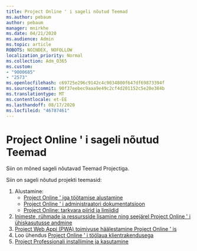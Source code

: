 ```yaml
---
title: Project Online ' i sageli nõutud Teemad
ms.author: pebaum
author: pebaum
manager: mnirkhe
ms.date: 04/21/2020
ms.audience: Admin
ms.topic: article
ROBOTS: NOINDEX, NOFOLLOW
localization_priority: Normal
ms.collection: Adm_O365
ms.custom:
- "9000685"
- "2573"
ms.openlocfilehash: c69725e296c9142c4c9034800f647df69873394f
ms.sourcegitcommit: 90f37eebec9aaa9e49c2cf4d201152c5e20e384b
ms.translationtype: MT
ms.contentlocale: et-EE
ms.lasthandoff: 08/17/2020
ms.locfileid: "46787461"
---
```

# <a name="project-online-frequently-requested-topics"></a>Project Online ' i sageli nõutud Teemad

Siin on mõned sageli nõutavad Teemad Projectiga.

Siin on sageli nõutud projekti teemasid:
1.  Alustamine: 
    -   [Project Online ' iga töötamise alustamine](https://docs.microsoft.comProjectOnline/get-started-with-project-online) 
    -   [Project Online ' i administraatori dokumentatsioon](https://docs.microsoft.com/projectonline/project-online) 
    -   [Project Online: tarkvara piirid ja limiidid](https://docs.microsoft.com/ProjectOnline/project-online-software-boundaries-and-limits) 
2.  [Inimeste, rühmade ja ressursside lisamine ning seejärel Project Online ' i ühiskasutusse andmine](https://docs.microsoft.com/projectonline/step-2-add-people-to-project-online) 
3.  [Project Web Appi (PWA) toimivuse häälestamine Project Online ' is](https://docs.microsoft.com/projectonline/tune-project-online-performance)
4.  Loo ühendus [Project Online ' i töölaua klientrakendusega](https://docs.microsoft.com/projectonline/connect-to-project-online-with-the-project-online-desktop-client) 
5.  [Project Professionali installimine ja kasutamine](https://support.office.com/article/install-project-7059249b-d9fe-4d61-ab96-5c5bf435f281) 
